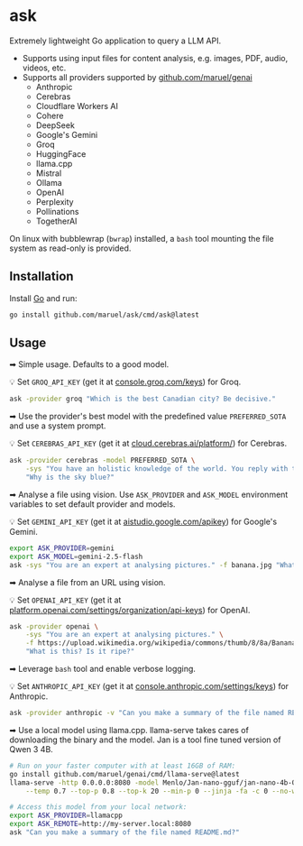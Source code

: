# ask

Extremely lightweight Go application to query a LLM API.

- Supports using input files for content analysis, e.g. images, PDF, audio, videos, etc.
- Supports all providers supported by [github.com/maruel/genai](https://github.com/maruel/genai)
    - Anthropic
    - Cerebras
    - Cloudflare Workers AI
    - Cohere
    - DeepSeek
    - Google's Gemini
    - Groq
    - HuggingFace
    - llama.cpp
    - Mistral
    - Ollama
    - OpenAI
    - Perplexity
    - Pollinations
    - TogetherAI

On linux with bubblewrap (`bwrap`) installed, a `bash` tool mounting the file system as read-only is provided.

## Installation

Install [Go](https://go.dev/dl) and run:

```bash
go install github.com/maruel/ask/cmd/ask@latest
```

## Usage

➡ Simple usage. Defaults to a good model.

💡 Set `GROQ_API_KEY` (get it at [console.groq.com/keys](https://console.groq.com/keys)) for Groq.

```bash
ask -provider groq "Which is the best Canadian city? Be decisive."
```

➡ Use the provider's best model with the predefined value `PREFERRED_SOTA` and use a system prompt.

💡 Set `CEREBRAS_API_KEY` (get it at [cloud.cerebras.ai/platform/](https://cloud.cerebras.ai/platform/)) for
Cerebras.

```bash
ask -provider cerebras -model PREFERRED_SOTA \
    -sys "You have an holistic knowledge of the world. You reply with the style of William Zinsser and the wit of Dorothy Parker." \
    "Why is the sky blue?"
```

➡ Analyse a file using vision. Use `ASK_PROVIDER` and `ASK_MODEL` environment variables to set default provider
and models.

💡 Set `GEMINI_API_KEY` (get it at [aistudio.google.com/apikey](https://aistudio.google.com/apikey)) for
Google's Gemini.

```bash
export ASK_PROVIDER=gemini
export ASK_MODEL=gemini-2.5-flash
ask -sys "You are an expert at analysing pictures." -f banana.jpg "What is this? Is it ripe?"
```

➡ Analyse a file from an URL using vision.

💡 Set `OPENAI_API_KEY` (get it at
[platform.openai.com/settings/organization/api-keys](https://platform.openai.com/settings/organization/api-keys))
for OpenAI.

```bash
ask -provider openai \
    -sys "You are an expert at analysing pictures." \
    -f https://upload.wikimedia.org/wikipedia/commons/thumb/8/8a/Banana-Single.jpg/330px-Banana-Single.jpg \
    "What is this? Is it ripe?"
```

➡ Leverage `bash` tool and enable verbose logging.

💡 Set `ANTHROPIC_API_KEY` (get it at
[console.anthropic.com/settings/keys](https://console.anthropic.com/settings/keys)) for Anthropic.

```bash
ask -provider anthropic -v "Can you make a summary of the file named README.md?"
```

➡ Use a local model using llama.cpp. llama-serve takes cares of downloading the binary and the model. Jan is a
tool fine tuned version of Qwen 3 4B.

```bash
# Run on your faster computer with at least 16GB of RAM:
go install github.com/maruel/genai/cmd/llama-serve@latest
llama-serve -http 0.0.0.0:8080 -model Menlo/Jan-nano-gguf/jan-nano-4b-Q8_0.gguf -- \
	--temp 0.7 --top-p 0.8 --top-k 20 --min-p 0 --jinja -fa -c 0 --no-warmup --cache-type-k q8_0 --cache-type-v q8_0

# Access this model from your local network:
export ASK_PROVIDER=llamacpp
export ASK_REMOTE=http://my-server.local:8080
ask "Can you make a summary of the file named README.md?"
```
